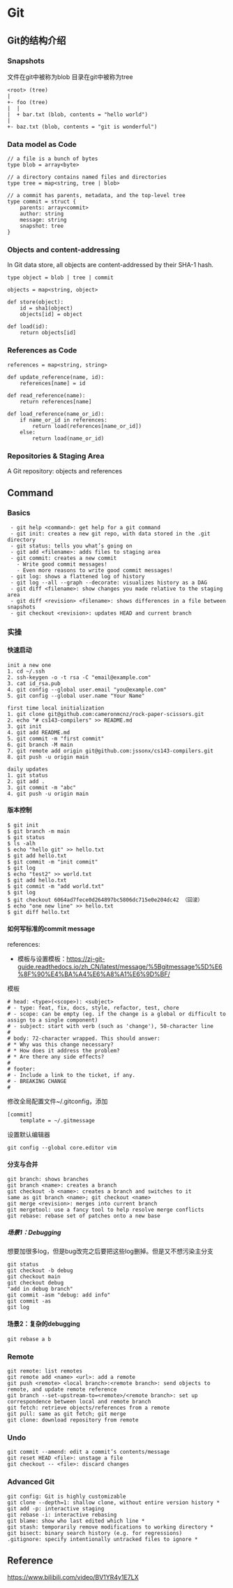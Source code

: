 # Git
<!-- TODO：如何使用sourcetree？ -->
## Git的结构介绍
### Snapshots
文件在git中被称为blob
目录在git中被称为tree
```
<root> (tree)
|
+- foo (tree)
|  |
|  + bar.txt (blob, contents = "hello world")
|
+- baz.txt (blob, contents = "git is wonderful")
```

### Data model as Code
```
// a file is a bunch of bytes
type blob = array<byte>

// a directory contains named files and directories
type tree = map<string, tree | blob>

// a commit has parents, metadata, and the top-level tree
type commit = struct {
    parents: array<commit>
    author: string
    message: string
    snapshot: tree
}
```
### Objects and content-addressing

In Git data store, all objects are content-addressed by their SHA-1 hash.

```
type object = blob | tree | commit

objects = map<string, object>

def store(object):
    id = sha1(object)
    objects[id] = object

def load(id):
    return objects[id]
```

### References as Code
```
references = map<string, string>

def update_reference(name, id):
    references[name] = id

def read_reference(name):
    return references[name]

def load_reference(name_or_id):
    if name_or_id in references:
        return load(references[name_or_id])
    else:
        return load(name_or_id)
```

### Repositories & Staging Area

A Git repository: objects and references

## Command

### Basics
```
 - git help <command>: get help for a git command
 - git init: creates a new git repo, with data stored in the .git directory
 - git status: tells you what’s going on
 - git add <filename>: adds files to staging area
 - git commit: creates a new commit
   - Write good commit messages!
   - Even more reasons to write good commit messages!
 - git log: shows a flattened log of history
 - git log --all --graph --decorate: visualizes history as a DAG
 - git diff <filename>: show changes you made relative to the staging area
 - git diff <revision> <filename>: shows differences in a file between snapshots
 - git checkout <revision>: updates HEAD and current branch
```

### 实操
#### 快速启动
```
init a new one
1. cd ~/.ssh
2. ssh-keygen -o -t rsa -C "email@example.com"
3. cat id_rsa.pub
4. git config --global user.email "you@example.com"
5. git config --global user.name "Your Name"

first time local initialization 
1. git clone git@github.com:cameronmcnz/rock-paper-scissors.git
2. echo "# cs143-compilers" >> README.md
3. git init
4. git add README.md
5. git commit -m "first commit"
6. git branch -M main
7. git remote add origin git@github.com:jssonx/cs143-compilers.git
8. git push -u origin main

daily updates
1. git status
2. git add .
3. git commit -m "abc"
4. git push -u origin main
```

#### 版本控制
```shell
$ git init
$ git branch -m main
$ git status
$ ls -alh
$ echo "hello git" >> hello.txt
$ git add hello.txt
$ git commit -m "init commit"
$ git log
$ echo "test2" >> world.txt   
$ git add hello.txt
$ git commit -m "add world.txt"
$ git log
$ git checkout 6064ad7fece0d264897bc5806dc715e0e204dc42 （回滚）
$ echo "one new line" >> hello.txt
$ git diff hello.txt
```

#### 如何写标准的commit message
references:
 - 模板与设置模板：https://zj-git-guide.readthedocs.io/zh_CN/latest/message/%5Bgitmessage%5D%E6%8F%90%E4%BA%A4%E6%A8%A1%E6%9D%BF/

模板
```
# head: <type>(<scope>): <subject>
# - type: feat, fix, docs, style, refactor, test, chore
# - scope: can be empty (eg. if the change is a global or difficult to assign to a single component)
# - subject: start with verb (such as 'change'), 50-character line
#
# body: 72-character wrapped. This should answer:
# * Why was this change necessary?
# * How does it address the problem?
# * Are there any side effects?
#
# footer: 
# - Include a link to the ticket, if any.
# - BREAKING CHANGE
#
```

修改全局配置文件~/.gitconfig，添加
```
[commit]
    template = ~/.gitmessage
```

设置默认编辑器
```
git config --global core.editor vim
```
#### 分支与合并
```
git branch: shows branches
git branch <name>: creates a branch
git checkout -b <name>: creates a branch and switches to it
same as git branch <name>; git checkout <name>
git merge <revision>: merges into current branch
git mergetool: use a fancy tool to help resolve merge conflicts
git rebase: rebase set of patches onto a new base
```
##### 场景1：Debugging
想要加很多log，但是bug改完之后要把这些log删掉。但是又不想污染主分支

```
git status
git checkout -b debug
git checkout main
git checkout debug
"add in debug branch"
git commit -asm "debug: add info"
git commit -as
git log
```

#### 场景2：复杂的debugging
```
git rebase a b
```

### Remote
```
git remote: list remotes
git remote add <name> <url>: add a remote
git push <remote> <local branch>:<remote branch>: send objects to remote, and update remote reference
git branch --set-upstream-to=<remote>/<remote branch>: set up correspondence between local and remote branch
git fetch: retrieve objects/references from a remote
git pull: same as git fetch; git merge
git clone: download repository from remote
```

### Undo
```
git commit --amend: edit a commit’s contents/message
git reset HEAD <file>: unstage a file
git checkout -- <file>: discard changes
```

### Advanced Git
```
git config: Git is highly customizable
git clone --depth=1: shallow clone, without entire version history *
git add -p: interactive staging
git rebase -i: interactive rebasing
git blame: show who last edited which line *
git stash: temporarily remove modifications to working directory *
git bisect: binary search history (e.g. for regressions)
.gitignore: specify intentionally untracked files to ignore *
```

## Reference
https://www.bilibili.com/video/BV1YR4y1E7LX